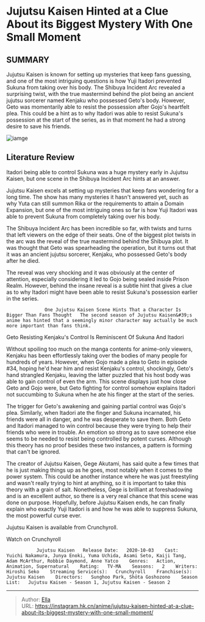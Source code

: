 # Jujutsu Kaisen Hinted at a Clue About its Biggest Mystery With One Small Moment


## SUMMARY 



  Jujutsu Kaisen is known for setting up mysteries that keep fans guessing, and one of the most intriguing questions is how Yuji Itadori prevented Sukuna from taking over his body.   The Shibuya Incident Arc revealed a surprising twist, with the true mastermind behind the plot being an ancient jujutsu sorcerer named Kenjaku who possessed Geto&#39;s body. However, Geto was momentarily able to resist the possession after Gojo&#39;s heartfelt plea.   This could be a hint as to why Itadori was able to resist Sukuna&#39;s possession at the start of the series, as in that moment he had a strong desire to save his friends.  

![iamge](https://static1.srcdn.com/wordpress/wp-content/uploads/2023/10/sukuna-and-geto.jpg)

## Literature Review

Itadori being able to control Sukuna was a huge mystery early in Jujutsu Kaisen, but one scene in the Shibuya Incident Arc hints at an answer.




Jujutsu Kaisen excels at setting up mysteries that keep fans wondering for a long time. The show has many mysteries it hasn&#39;t answered yet, such as why Yuta can still summon Rika or the requirements to attain a Domain Expansion, but one of the most intriguing ones so far is how Yuji Itadori was able to prevent Sukuna from completely taking over his body.




The Shibuya Incident Arc has been incredible so far, with twists and turns that left viewers on the edge of their seats. One of the biggest plot twists in the arc was the reveal of the true mastermind behind the Shibuya plot. It was thought that Geto was spearheading the operation, but it turns out that it was an ancient jujutsu sorcerer, Kenjaku, who possessed Geto&#39;s body after he died.

          

The reveal was very shocking and it was obviously at the center of attention, especially considering it led to Gojo being sealed inside Prison Realm. However, behind the insane reveal is a subtle hint that gives a clue as to why Itadori might have been able to resist Sukuna&#39;s possession earlier in the series.

                  One Jujutsu Kaisen Scene Hints That a Character Is Bigger Than Fans Thought   The second season of Jujutsu Kaisen&#39;s anime has hinted that a seemingly minor character may actually be much more important than fans think.   





 Geto Resisting Kenjaku&#39;s Control Is Reminiscent Of Sukuna And Itadori 
          

Without spoiling too much on the manga contents for anime-only viewers, Kenjaku has been effortlessly taking over the bodies of many people for hundreds of years. However, when Gojo made a plea to Geto in episode #34, hoping he&#39;d hear him and resist Kenjaku&#39;s control, shockingly, Geto&#39;s hand strangled Kenjaku, leaving the latter puzzled that his host body was able to gain control of even the arm. This scene displays just how close Geto and Gojo were, but Geto fighting for control somehow explains Itadori not succumbing to Sukuna when he ate his finger at the start of the series.

The trigger for Geto&#39;s awakening and gaining partial control was Gojo&#39;s plea. Similarly, when Itadori ate the finger and Sukuna incarnated, his friends were all in danger, and he was desperate to save them. Both Geto and Itadori managed to win control because they were trying to help their friends who were in trouble. An emotion so strong as to save someone else seems to be needed to resist being controlled by potent curses. Although this theory has no proof besides these two instances, a pattern is forming that can&#39;t be ignored.




          

The creator of Jujutsu Kaisen​​​​​​, Gege Akutami, has said quite a few times that he is just making things up as he goes, most notably when it comes to the power system. This could be another instance where he was just freestyling and wasn&#39;t really trying to hint at anything, so it is important to take this theory with a grain of salt. Nonetheless, Gege is brilliant at foreshadowing and is an excellent author, so there is a very real chance that this scene was done on purpose. Hopefully, before Jujutsu Kaisen ends, he can finally explain who exactly Yuji Itadori is and how he was able to suppress Sukuna, the most powerful curse ever.

Jujutsu Kaisen is available from Crunchyroll.

Watch on Crunchyroll

               Jujutsu Kaisen   Release Date:   2020-10-03    Cast:   Yuichi Nakamura, Junya Enoki, Yuma Uchida, Asami Seto, Kaiji Tang, Adam McArthur, Robbie Daymond, Anne Yatco    Genres:   Action, Animation, Supernatural    Rating:   TV-MA    Seasons:   2    Writers:   Hiroshi Seko    Streaming Service(s):   Crunchyroll    Franchise(s):   Jujutsu Kaisen    Directors:   Sunghoo Park, Shōta Goshozono    Season List:   Jujutsu Kaisen - Season 1, Jujutsu Kaisen - Season 2      

---

> Author: [Ella](https://instagram.hk.cn/)  
> URL: https://instagram.hk.cn/anime/jujutsu-kaisen-hinted-at-a-clue-about-its-biggest-mystery-with-one-small-moment/  

